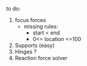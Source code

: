to do:
1) focus forces
    - missing rules:
        - start < end
        - 0<= location <=100
2) Supports (easy)
3) Hinges ?
3) Reaction force solver